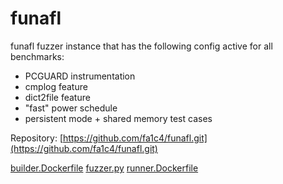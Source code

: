 # funafl

funafl fuzzer instance that has the following config active for all benchmarks:
  - PCGUARD instrumentation 
  - cmplog feature
  - dict2file feature
  - "fast" power schedule
  - persistent mode + shared memory test cases

Repository: [https://github.com/fa1c4/funafl.git](https://github.com/fa1c4/funafl.git)

[builder.Dockerfile](builder.Dockerfile)
[fuzzer.py](fuzzer.py)
[runner.Dockerfile](runner.Dockerfile)
